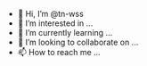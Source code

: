 - 👋 Hi, I’m @tn-wss
- 👀 I’m interested in ...
- 🌱 I’m currently learning ...
- 💞️ I’m looking to collaborate on ...
- 📫 How to reach me ...

<!---
tn-wss/tn-wss is a ✨ special ✨ repository because its `README.md` (this file) appears on your GitHub profile.
You can click the Preview link to take a look at your changes.
--->
